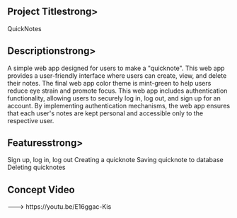 
<h2><strong>Project Title</strong>strong></h2>

QuickNotes

<h2><strong>Description</strong>strong></h2>
A simple web app designed for users to make a "quicknote". 
This web app provides a user-friendly interface where users can create, view, 
and delete their notes. The final web app color theme is mint-green to 
help users reduce eye strain and promote focus. This web app includes 
authentication functionality, allowing users to securely log in, 
log out, and sign up for an account. By implementing authentication
mechanisms, the web app ensures that each user's notes are kept personal 
and accessible only to the respective user.

<h2><strong>Features</strong>strong></h2>
Sign up, log in, log out
Creating a quicknote
Saving quicknote to database
Deleting quicknotes


<h2><strong>Concept Video</strong></h2>
--->  https://youtu.be/E16ggac-Kis
